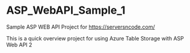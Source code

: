 # ASP_WebAPI_Sample_1
Sample ASP WEB API Project for https://serversncode.com/

This is a quick overview project for using Azure Table Storage with ASP Web API 2

